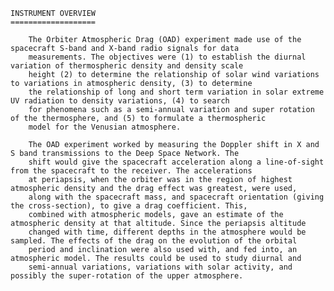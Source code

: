 
 
    INSTRUMENT OVERVIEW
    ===================
 
        The Orbiter Atmospheric Drag (OAD) experiment made use of the spacecraft S-band and X-band radio signals for data 
        measurements. The objectives were (1) to establish the diurnal variation of thermospheric density and density scale 
        height (2) to determine the relationship of solar wind variations to variations in atmospheric density, (3) to determine 
        the relationship of long and short term variation in solar extreme UV radiation to density variations, (4) to search 
        for phenomena such as a semi-annual variation and super rotation of the thermosphere, and (5) to formulate a thermospheric 
        model for the Venusian atmosphere.
 
        The OAD experiment worked by measuring the Doppler shift in X and S band transmissions to the Deep Space Network. The 
        shift would give the spacecraft acceleration along a line-of-sight from the spacecraft to the receiver. The accelerations 
        at periapsis, when the orbiter was in the region of highest atmospheric density and the drag effect was greatest, were used, 
        along with the spacecraft mass, and spacecraft orientation (giving the cross-section), to give a drag coefficient. This, 
        combined with atmospheric models, gave an estimate of the atmospheric density at that altitude. Since the periapsis altitude 
        changed with time, different depths in the atmosphere would be sampled. The effects of the drag on the evolution of the orbital 
        period and inclination were also used with, and fed into, an atmospheric model. The results could be used to study diurnal and 
        semi-annual variations, variations with solar activity, and possibly the super-rotation of the upper atmosphere.
        